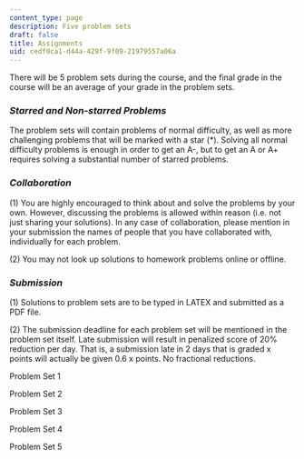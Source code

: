 ```yaml
---
content_type: page
description: Five problem sets
draft: false
title: Assignments
uid: cedf0ca1-d44a-429f-9f09-21979557a06a
---
```

There will be 5 problem sets during the course, and the final grade in the course will be an average of your grade in the problem sets. 

### *Starred and Non-starred Problems*

The problem sets will contain problems of normal difficulty, as well as more challenging problems that will be marked with a star (\*). Solving all normal difficulty problems is enough in order to get an A-, but to get an A or A+ requires solving a substantial number of starred problems. 

### *Collaboration*

(1) You are highly encouraged to think about and solve the problems by your own. However, discussing the problems is allowed within reason (i.e. not just sharing your solutions). In any case of collaboration, please mention in your submission the names of people that you have collaborated with, individually for each problem. 

(2) You may not look up solutions to homework problems online or offline. 

### *Submission*

(1) Solutions to problem sets are to be typed in LATEX and submitted as a PDF file. 

(2) The submission deadline for each problem set will be mentioned in the problem set itself. Late submission will result in penalized score of 20% reduction per day. That is, a submission late in 2 days that is graded x points will actually be given 0.6 x points. No fractional reductions.

Problem Set 1

Problem Set 2

Problem Set 3

Problem Set 4

Problem Set 5